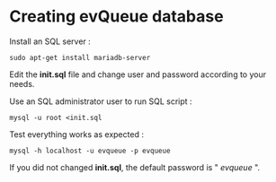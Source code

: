 # Creating evQueue database

Install an SQL server :

```
sudo apt-get install mariadb-server
```

Edit the **init.sql** file and change user and password according to your needs.

Use an SQL administrator user to run SQL script :

```
mysql -u root <init.sql
```

Test everything works as expected :

```
mysql -h localhost -u evqueue -p evqueue
```

If you did not changed **init.sql**, the default password is " *evqueue* ".
